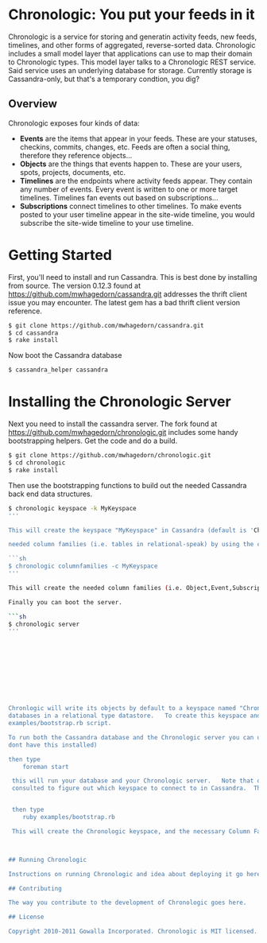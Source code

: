 # Chronologic: You put your feeds in it

Chronologic is a service for storing and generatin activity feeds, new
feeds, timelines, and other forms of aggregated, reverse-sorted data.
Chronologic includes a small model layer that applications can use to
map their domain to Chronologic types. This model layer talks to a
Chronologic REST service. Said service uses an underlying database for
storage. Currently storage is Cassandra-only, but that's a temporary
condtion, you dig?

## Overview

Chronologic exposes four kinds of data:

* **Events** are the items that appear in your feeds. These are your
  statuses, checkins, commits, changes, etc. Feeds are often a social
  thing, therefore they reference objects...
* **Objects** are the things that events happen to. These are your
  users, spots, projects, documents, etc.
* **Timelines** are the endpoints where activity feeds appear. They
  contain any number of events. Every event is written to one or more
  target timelines. Timelines fan events out based on subscriptions...
* **Subscriptions** connect timelines to other timelines. To make events
  posted to your user timeline appear in the site-wide timeline, you
  would subscribe the site-wide timeline to your use timeline.


# Getting Started

First, you'll need to install and run Cassandra.  This is best done by installing from source. The version 0.12.3 found at https://github.com/mwhagedorn/cassandra.git
addresses the thrift client issue you may encounter.  The latest gem has a bad thrift client version reference.

```sh
$ git clone https://github.com/mwhagedorn/cassandra.git
$ cd cassandra
$ rake install
```

Now boot the Cassandra database

```sh
$ cassandra_helper cassandra
```


# Installing the Chronologic Server

Next you need to install the cassandra server.   The fork found at https://github.com/mwhagedorn/chronologic.git includes
some handy bootstrapping helpers.   Get the code and do a build.


```sh
$ git clone https://github.com/mwhagedorn/chronologic.git
$ cd chronologic
$ rake install
```

Then use the bootstrapping functions to build out the needed Cassandra back end data structures.

```sh
$ chronologic keyspace -k MyKeyspace
'''

This will create the keyspace "MyKeyspace" in Cassandra (default is 'ChronologicTest').  Similiarly you can create the

needed column families (i.e. tables in relational-speak) by using the columnfamilies command

```sh
$ chronologic columnfamilies -c MyKeyspace
'''

This will create the needed column families (i.e. Object,Event,Subscription,Timeline) in the MyKeyspace keyspace.

Finally you can boot the server.

```sh
$ chronologic server
'''










Chronlogic will write its objects by default to a keyspace named "ChronologicTest".  Keyspaces are analogous to
databases in a relational type datastore.   To create this keyspace and the necessary objects within it, you can use the
examples/bootstrap.rb script.

To run both the Cassandra database and the Chronologic server you can use the foreman gem (gem install foreman if you
dont have this installed)

then type
    foreman start

 this will run your database and your Chronologic server.   Note that on startup the environment variable KEYSPACE is
 consulted to figure out which keyspace to connect to in Cassandra.  This is defaulted to "ChronologicTest"


 then type
    ruby examples/bootstrap.rb

 This will create the Chronologic keyspace, and the necessary Column Families (i.e. Tables in a relational store)



## Running Chronologic

Instructions on running Chronologic and idea about deploying it go here.

## Contributing

The way you contribute to the development of Chronologic goes here.

## License

Copyright 2010-2011 Gowalla Incorporated. Chronologic is MIT licensed.

